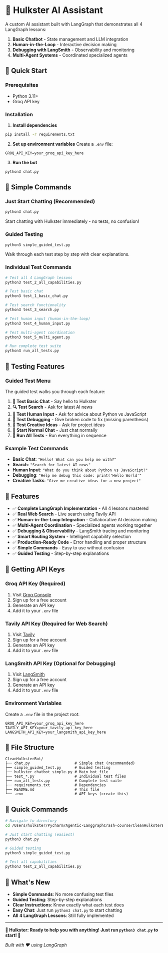 # 🤖 Hulkster AI Assistant

A custom AI assistant built with LangGraph that demonstrates all 4 LangGraph lessons:

1. **Basic Chatbot** - State management and LLM integration
2. **Human-in-the-Loop** - Interactive decision making
3. **Debugging with LangSmith** - Observability and monitoring
4. **Multi-Agent Systems** - Coordinated specialized agents

## 🚀 Quick Start

### Prerequisites
- Python 3.11+
- Groq API key

### Installation

1. **Install dependencies**
```bash
pip install -r requirements.txt
```

2. **Set up environment variables**
Create a `.env` file:
```env
GROQ_API_KEY=your_groq_api_key_here
```

3. **Run the bot**
```bash
python3 chat.py
```

## 💬 Simple Commands

### **Just Start Chatting (Recommended)**
```bash
python3 chat.py
```
Start chatting with Hulkster immediately - no tests, no confusion!

### **Guided Testing**
```bash
python3 simple_guided_test.py
```
Walk through each test step by step with clear explanations.

### **Individual Test Commands**
```bash
# Test all 4 LangGraph lessons
python3 test_2_all_capabilities.py

# Test basic chat
python3 test_1_basic_chat.py

# Test search functionality
python3 test_3_search.py

# Test human input (human-in-the-loop)
python3 test_4_human_input.py

# Test multi-agent coordination
python3 test_5_multi_agent.py

# Run complete test suite
python3 run_all_tests.py
```

## 🧪 Testing Features

### **Guided Test Menu**
The guided test walks you through each feature:

1. **🧪 Test Basic Chat** - Say hello to Hulkster
2. **🔍 Test Search** - Ask for latest AI news
3. **👥 Test Human Input** - Ask for advice about Python vs JavaScript
4. **🐛 Test Debugging** - Give broken code to fix (missing parenthesis)
5. **🎨 Test Creative Ideas** - Ask for project ideas
6. **💬 Start Normal Chat** - Just chat normally
7. **🚀 Run All Tests** - Run everything in sequence

### **Example Test Commands**
- **Basic Chat**: `"Hello! What can you help me with?"`
- **Search**: `"Search for latest AI news"`
- **Human Input**: `"What do you think about Python vs JavaScript?"`
- **Debugging**: `"Help me debug this code: print('Hello World'"`
- **Creative Tasks**: `"Give me creative ideas for a new project"`

## 🎯 Features

- ✅ **Complete LangGraph Implementation** - All 4 lessons mastered
- ✅ **Real Web Search** - Live search using Tavily API
- ✅ **Human-in-the-Loop Integration** - Collaborative AI decision making
- ✅ **Multi-Agent Coordination** - Specialized agents working together
- ✅ **Debugging & Observability** - LangSmith tracing and monitoring
- ✅ **Smart Routing System** - Intelligent capability selection
- ✅ **Production-Ready Code** - Error handling and proper structure
- ✅ **Simple Commands** - Easy to use without confusion
- ✅ **Guided Testing** - Step-by-step explanations

## 🔑 Getting API Keys

### Groq API Key (Required)
1. Visit [Groq Console](https://console.groq.com/keys)
2. Sign up for a free account
3. Generate an API key
4. Add it to your `.env` file

### Tavily API Key (Required for Web Search)
1. Visit [Tavily](https://tavily.com/)
2. Sign up for a free account
3. Generate an API key
4. Add it to your `.env` file

### LangSmith API Key (Optional for Debugging)
1. Visit [LangSmith](https://smith.langchain.com/)
2. Sign up for a free account
3. Generate an API key
4. Add it to your `.env` file

### Environment Variables
Create a `.env` file in the project root:
```env
GROQ_API_KEY=your_groq_api_key_here
TAVILY_API_KEY=your_tavily_api_key_here
LANGSMITH_API_KEY=your_langsmith_api_key_here
```

## 📁 File Structure

```
CleanHulksterBot/
├── chat.py                    # Simple chat (recommended)
├── simple_guided_test.py      # Guided testing
├── hulkster_chatbot_simple.py # Main bot file
├── test_*.py                  # Individual test files
├── run_all_tests.py           # Complete test suite
├── requirements.txt           # Dependencies
├── README.md                  # This file
└── .env                       # API keys (create this)
```

## 🚀 Quick Commands

```bash
# Navigate to directory
cd /Users/hulkster/Pycharm/Agentic-LanggraphCrash-course/CleanHulksterBot

# Just start chatting (easiest)
python3 chat.py

# Guided testing
python3 simple_guided_test.py

# Test all capabilities
python3 test_2_all_capabilities.py
```

## 🎉 What's New

- **Simple Commands**: No more confusing test files
- **Guided Testing**: Step-by-step explanations
- **Clear Instructions**: Know exactly what each test does
- **Easy Chat**: Just run `python3 chat.py` to start chatting
- **All 4 LangGraph Lessons**: Still fully implemented

---

**🤖 Hulkster: Ready to help you with anything! Just run `python3 chat.py` to start! 💪**

*Built with ❤️ using LangGraph* 